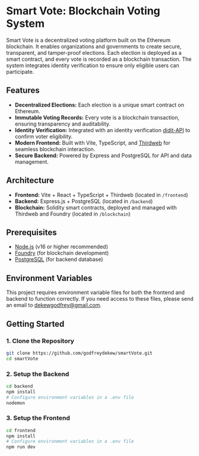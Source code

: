 # Smart Vote: Blockchain Voting System

Smart Vote is a decentralized voting platform built on the Ethereum blockchain. It enables organizations and governments to create secure, transparent, and tamper-proof elections. Each election is deployed as a smart contract, and every vote is recorded as a blockchain transaction. The system integrates identity verification to ensure only eligible users can participate.

## Features
- **Decentralized Elections:** Each election is a unique smart contract on Ethereum.
- **Immutable Voting Records:** Every vote is a blockchain transaction, ensuring transparency and auditability.
- **Identity Verification:** Integrated with an identity verification [didit-API](https://docs.didit.me/reference/introduction) to confirm voter eligibility.
- **Modern Frontend:** Built with Vite, TypeScript, and [Thirdweb](https://portal.thirdweb.com/) for seamless blockchain interaction.
- **Secure Backend:** Powered by Express and PostgreSQL for API and data management.

## Architecture
- **Frontend:** Vite + React + TypeScript + Thirdweb (located in `/frontend`)
- **Backend:** Express.js + PostgreSQL (located in `/backend`)
- **Blockchain:** Solidity smart contracts, deployed and managed with Thirdweb and Foundry (located in `/blockchain`)

## Prerequisites
- [Node.js](https://nodejs.org/) (v16 or higher recommended)
- [Foundry](https://book.getfoundry.sh/) (for blockchain development)
- [PostgreSQL](https://www.postgresql.org/) (for backend database)

## Environment Variables
This project requires environment variable files for both the frontend and backend to function correctly. If you need access to these files, please send an email to dekewgodfrey@gmail.com.

## Getting Started

### 1. Clone the Repository
```sh
git clone https://github.com/godfreydekew/smartVote.git
cd smartVote
```

### 2. Setup the Backend
```sh
cd backend
npm install
# Configure environment variables in a .env file
nodemon
```

### 3. Setup the Frontend
```sh
cd frontend
npm install
# Configure environment variables in a .env file
npm run dev
```

